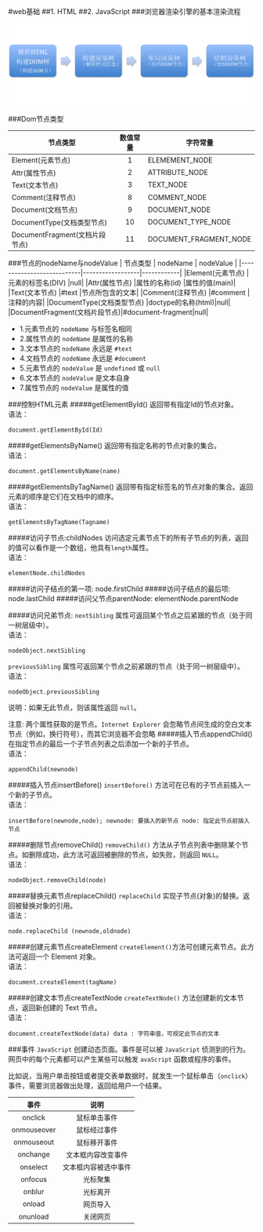 #web基础
##1. HTML
##2. JavaScript
###浏览器渲染引擎的基本渲染流程
![image](https://github.com/hujewelz/web-develop-note/blob/master/note/resource/1.png)

###Dom节点类型

| 节点类型                  | 数值常量 | 字符常量 |
|---------------------------|:---:|------------|
|Element(元素节点)		     |1   |ELEMEMENT_NODE|
|Attr(属性节点)               |2   |	ATTRIBUTE_NODE|
|Text(文本节点)               |3   |TEXT_NODE|
|Comment(注释节点)            |8   |COMMENT_NODE|
|Document(文档节点)           |9   |DOCUMENT_NODE|
|DocumentType(文档类型节点)    |10  |DOCUMENT_TYPE_NODE|
|DocumentFragment(文档片段节点)|11  |DOCUMENT_FRAGMENT_NODE|

###节点的nodeName与nodeValue
| 节点类型                  | nodeName | nodeValue |
|---------------------------|------------------|------------|
|Element(元素节点)		     |元素的标签名(DIV)   |null|
|Attr(属性节点)               |属性的名称(id)      |属性的值(main)|
|Text(文本节点)               |#text             |节点所包含的文本|
|Comment(注释节点)            |#comment          |注释的内容|
|DocumentType(文档类型节点)    |doctype的名称(html)|null|
|DocumentFragment(文档片段节点)|#document-fragment|null|

* 1.元素节点的 `nodeName` 与标签名相同
* 2.属性节点的 `nodeName` 是属性的名称
* 3.文本节点的 `nodeName` 永远是 `#text`
* 4.文档节点的 `nodeName` 永远是 `#document`
* 5.元素节点的 `nodeValue` 是 `undefined` 或 `null`
* 6.文本节点的 `nodeValue` 是文本自身
* 7.属性节点的 `nodeValue` 是属性的值

###控制HTML元素
#####getElementById()
返回带有指定Id的节点对象。<br/>
语法：

	document.getElementById(Id)
	
#####getElementsByName() 
返回带有指定名称的节点对象的集合。<br/>
语法：

	document.getElementsByName(name)

#####getElementsByTagName()
返回带有指定标签名的节点对象的集合。返回元素的顺序是它们在文档中的顺序。<br/>
语法：

	getElementsByTagName(Tagname)
	
#####访问子节点:childNodes 
访问选定元素节点下的所有子节点的列表，返回的值可以看作是一个数组，他具有`length`属性。<br/>
语法：

	elementNode.childNodes
	
#####访问子结点的第一项:
	 node.firstChild
#####访问子结点的最后项: 
	node.lastChild
#####访问父节点parentNode: 
	elementNode.parentNode

#####访问兄弟节点:
`nextSibling` 属性可返回某个节点之后紧跟的节点（处于同一树层级中）。<br/>
语法：

	nodeObject.nextSibling
`previousSibling` 属性可返回某个节点之前紧跟的节点（处于同一树层级中）。<br/>
语法：

	nodeObject.previousSibling 
说明：如果无此节点，则该属性返回 `null`。

注意: 两个属性获取的是节点。`Internet Explorer` 会忽略节点间生成的空白文本节点（例如，换行符号），而其它浏览器不会忽略
#####插入节点appendChild()
在指定节点的最后一个子节点列表之后添加一个新的子节点。<br/>
语法：

	appendChild(newnode)
#####插入节点insertBefore()
`insertBefore()` 方法可在已有的子节点前插入一个新的子节点。<br/>
语法：

	insertBefore(newnode,node); newnode: 要插入的新节点 node: 指定此节点前插入节点
#####删除节点removeChild()
`removeChild()` 方法从子节点列表中删除某个节点。如删除成功，此方法可返回被删除的节点，如失败，则返回 `NULL`。<br/>
语法：

	nodeObject.removeChild(node)
#####替换元素节点replaceChild()
`replaceChild` 实现子节点(对象)的替换。返回被替换对象的引用。<br/>
语法：

	node.replaceChild (newnode,oldnode)

#####创建元素节点createElement
`createElement()`方法可创建元素节点。此方法可返回一个 Element 对象。<br/>
语法：

	document.createElement(tagName)

#####创建文本节点createTextNode
`createTextNode()` 方法创建新的文本节点，返回新创建的 Text 节点。<br/>
语法：

	document.createTextNode(data) data : 字符串值，可规定此节点的文本


###事件
`JavaScript` 创建动态页面。事件是可以被 `JavaScript` 侦测到的行为。 网页中的每个元素都可以产生某些可以触发 `avaScript` 函数或程序的事件。

比如说，当用户单击按钮或者提交表单数据时，就发生一个鼠标单击（`onclick`）事件，需要浏览器做出处理，返回给用户一个结果。

| 事件          | 说明 |
|:------------:|:---:|
|onclick		|鼠标单击事件|
|onmouseover    |鼠标经过事件|	
|onmouseout     |鼠标移开事件|
|onchange       |文本框内容改变事件|
|onselect       |文本框内容被选中事件|
|onfocus    	|光标聚集  |
|onblur			|光标离开 |  	
|onload    		|网页导入 |
|onunload		|关闭网页  |

